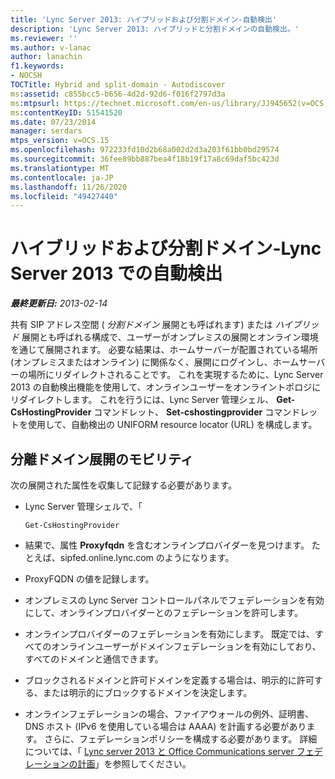 ```yaml
---
title: 'Lync Server 2013: ハイブリッドおよび分割ドメイン-自動検出'
description: 'Lync Server 2013: ハイブリッドと分割ドメインの自動検出。'
ms.reviewer: ''
ms.author: v-lanac
author: lanachin
f1.keywords:
- NOCSH
TOCTitle: Hybrid and split-domain - Autodiscover
ms:assetid: c855bcc5-b656-4d2d-92d6-f016f2797d3a
ms:mtpsurl: https://technet.microsoft.com/en-us/library/JJ945652(v=OCS.15)
ms:contentKeyID: 51541520
ms.date: 07/23/2014
manager: serdars
mtps_version: v=OCS.15
ms.openlocfilehash: 972233fd10d2b68a002d2d3a203f61bb0bd29574
ms.sourcegitcommit: 36fee89bb887bea4f18b19f17a8c69daf5bc423d
ms.translationtype: MT
ms.contentlocale: ja-JP
ms.lasthandoff: 11/26/2020
ms.locfileid: "49427440"
---
```

# <a name="hybrid-and-split-domain---autodiscover-in-lync-server-2013"></a>ハイブリッドおよび分割ドメイン-Lync Server 2013 での自動検出

<div data-xmlns="http://www.w3.org/1999/xhtml">

<div class="topic" data-xmlns="http://www.w3.org/1999/xhtml" data-msxsl="urn:schemas-microsoft-com:xslt" data-cs="https://msdn.microsoft.com/">

<div data-asp="https://msdn2.microsoft.com/asp">



</div>

<div id="mainSection">

<div id="mainBody">

<span> </span>

_**最終更新日:** 2013-02-14_

共有 SIP アドレス空間 ( *分割ドメイン* 展開とも呼ばれます) または *ハイブリッド* 展開とも呼ばれる構成で、ユーザーがオンプレミスの展開とオンライン環境を通じて展開されます。 必要な結果は、ホームサーバーが配置されている場所 (オンプレミスまたはオンライン) に関係なく、展開にログインし、ホームサーバーの場所にリダイレクトされることです。 これを実現するために、Lync Server 2013 の自動検出機能を使用して、オンラインユーザーをオンライントポロジにリダイレクトします。 これを行うには、Lync Server 管理シェル、 **Get-CsHostingProvider** コマンドレット、 **Set-cshostingprovider** コマンドレットを使用して、自動検出の UNIFORM resource locator (URL) を構成します。

<div>

## <a name="mobility-for-the-split-domain-deployment"></a>分離ドメイン展開のモビリティ

次の展開された属性を収集して記録する必要があります。

  - Lync Server 管理シェルで、「
    
        Get-CsHostingProvider

  - 結果で、属性 **Proxyfqdn** を含むオンラインプロバイダーを見つけます。 たとえば、sipfed.online.lync.com のようになります。

  - ProxyFQDN の値を記録します。

  - オンプレミスの Lync Server コントロールパネルでフェデレーションを有効にして、オンラインプロバイダーとのフェデレーションを許可します。

  - オンラインプロバイダーのフェデレーションを有効にします。 既定では、すべてのオンラインユーザーがドメインフェデレーションを有効にしており、すべてのドメインと通信できます。

  - ブロックされるドメインと許可ドメインを定義する場合は、明示的に許可する、または明示的にブロックするドメインを決定します。

  - オンラインフェデレーションの場合、ファイアウォールの例外、証明書、DNS ホスト (IPv6 を使用している場合は AAAA) を計画する必要があります。 さらに、フェデレーションポリシーを構成する必要があります。 詳細については、「 [Lync server 2013 と Office Communications server フェデレーションの計画](lync-server-2013-planning-for-lync-server-and-office-communications-server-federation.md)」を参照してください。

</div>

</div>

<span> </span>

</div>

</div>

</div>


